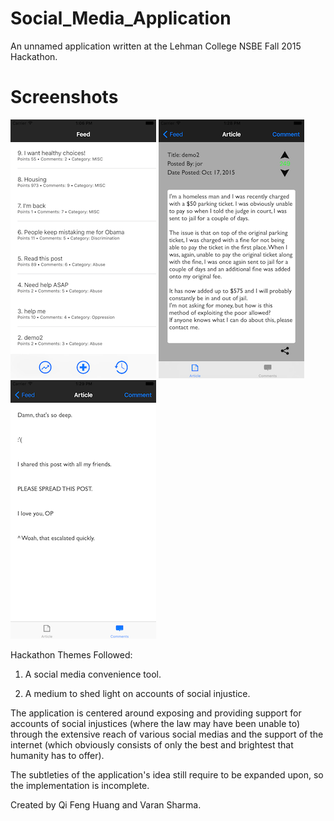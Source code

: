 # Social_Media_Application

An unnamed application written at the Lehman College NSBE Fall 2015 Hackathon.

# Screenshots

![Feed](/img/mainscreen.png)
![Article](/img/article.png)
![Comments](/img/comment.png)

Hackathon Themes Followed:

1. A social media convenience tool.

2. A medium to shed light on accounts of social injustice.


The application is centered around exposing and providing support for accounts of social injustices (where the law may have been unable to) through the extensive reach of various social medias and the support of the internet (which obviously consists of only the best and brightest that humanity has to offer).

The subtleties of the application's idea still require to be expanded upon, so the implementation is incomplete.

Created by Qi Feng Huang and Varan Sharma.
